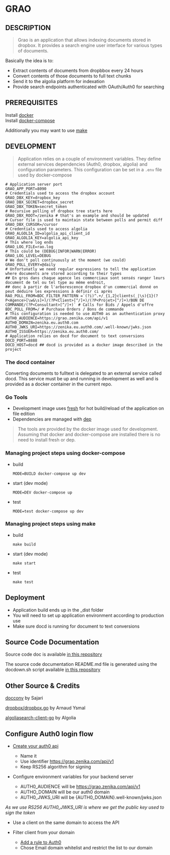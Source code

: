 # GRAO

## DESCRIPTION


>Grao is an application that allows indexing documents stored in dropbox. 
It provides a search engine user interface for various types of documents.

Basically the idea is to:
  - Extract contents of documents from dropbbox every 24 hours
  - Convert contents of those documents to full text chunks
  - Send it to the algolia platform for indexation
  - Provide search endpoints authenticated with OAuth/Auth0 for searching
  
## PREREQUISITES

Install [docker](https://docs.docker.com/install/)<br>
Install [docker-compose](https://docs.docker.com/compose/install/)<br>

Additionally you may want to use [make](https://www.gnu.org/software/make/)

## DEVELOPMENT

> Application relies on a couple of environment variables.
They define external services dependencies (Auth0, dropbox, algolia) and configuration parameters.
This configuration can be set in a `.env` file used by docker-compose

```shell
# Application server port
GRAO_APP_PORT=8090
# Credentials used to access the dropbox account
GRAO_DBX_KEY=dropbox_key
GRAO_DBX_SECRET=dropbox_secret
GRAO_DBX_TOKEN=secret_token
# Recursive polling of dropbox tree starts here
GRAO_DBX_ROOT=/zenika # that's an example and should be updated
# Cursor file is used to maintain state between polls and permit diff 
GRAO_DBX_CURSOR=/cursor
# Credentials used to access algolia
GRAO_ALGOLIA_ID=algolia_api_client_id
GRAO_ALGOLIA_KEY=algolia_api_key
# This where log ends
GRAO_LOG_FILE=rao.log
# This could be (DEBUG|INFOR|WARN|ERROR)
GRAO_LOG_LEVEL=DEBUG
# We don't poll continuously at the moment (we could) 
GRAO_POLL_EVERY=@daily
# Unfortunatly we need regular expressions to tell the application where documents are stored according to their types
## En gros dans chaque agence les commerciaux sont sensés ranger leurs document de tel ou tel type au même endroit,
## donc à partir de l'arborescence dropbox d'un commercial donné on peut déduire les expressions à définir ci après
RAO_POLL_FROM=BDC_FILTER_PATTERN =`(?i)^.+/_{1,2}clients(_|\s){1}(?P<Agence>[\w&\s]+)/(?P<Client>[^/]+)/(?P<Projet>[^/]+)/BON DE COMMANDE/(?P<Consultant>[^/]+)` # Calls for Bids / Appels d'offre
BDC_POLL_FROM=/ # Purchase Orders / Bons de commande
# This configuration is needed to use AUTH0 as an authentication proxy
AUTH0_AUDIENCE=https://grao.zenika.com/api/v1
AUTH0_DOMAIN=zenika.eu.auth0.com
AUTH0_JWKS_URI=https://zenika.eu.auth0.com/.well-known/jwks.json
AUTH0_ISSUER=https://zenika.eu.auth0.com/
# Application relies on docd for document to text conversions
DOCD_PORT=8888
DOCD_HOST=docd ## docd is provided as a docker image described in the project

```

### The docd container

Converting documents to fulltext is delegated to an external service called docd.
This service must be up and running in development as well and is provided as a docker container in the current repo.

### Go Tools

 - Development image uses [fresh](https://github.com/pilu/fresh) for hot build/reload of the application on file edition
 - Dependencies are managed with [dep](https://golang.github.io/dep/)
 
> The tools are provided by the docker image used for development.
Assuming that docker and docker-compose are installed there is no need to install fresh or dep.

### Managing project steps using docker-compose

  - build
    
    `MODE=BUILD docker-compose up dev`
    
  - start (dev mode)
  
    `MODE=DEV docker-compose up`
    
  - test
  
    `MODE=test docker-compose up dev`
    
     
### Managing project steps using make

  - build
    
    `make build`
    
  - start (dev mode)
    
    `make start`
    
  - test
    
    `make test`
    

## Deployment

  - Application build ends up in the _dist folder
  - You will need to set up application environment according to production use
  - Make sure docd is running for document to text conversions
  
## Source Code Documentation

Source code doc is available [in this repository](_documentation)

The source code documentation README.md file is generated using the
docdown.sh script available [in this repository](_tools/docdown.sh)

## Other Source & Credits

[docconv](https://github.com/sajari/docconv) by Sajari

[dropbox/dropbox.go](https://github.com/stacktic/dropbox/blob/master/dropbox.go) by Arnaud Ysmal

[algoliasearch-client-go](https://github.com/algolia/algoliasearch-client-go) by Algolia

## Configure Auth0 login flow

 - [Create your auth0 api](https://manage.auth0.com/#/apis)
 
   - Name it 
   - Use identifier https://grao.zenika.com/api/v1
   - Keep RS256 algorithm for signing
   
 - Configure environment variables for your backend server
 
   - AUTH0_AUDIENCE will be https://grao.zenika.com/api/v1
   - AUTHO_DOMAIN will be our auth0 domain
   - AUTH0_JWKS_URI will be {AUTH0_DOMAIN}.well-known/jwks.json

*As we use RS256 AUTH0_JWKS_URI is where we get the public key used to sign the token*

 - Use a client on the same domain to access the API
 
 - Filter client from your domain
 
   - [Add a rule to Auth0](https://manage.auth0.com/#/rules)
    - Chose Email domain whitelist and restrict the list to our domain
